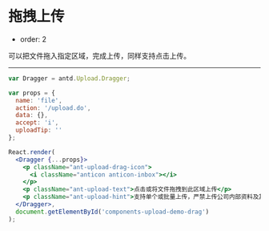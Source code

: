 # 拖拽上传

- order: 2

可以把文件拖入指定区域，完成上传，同样支持点击上传。

---

````jsx
var Dragger = antd.Upload.Dragger;

var props = {
  name: 'file',
  action: '/upload.do',
  data: {},
  accept: 'i',
  uploadTip: ''
};

React.render(
  <Dragger {...props}>
    <p className="ant-upload-drag-icon">
      <i className="anticon anticon-inbox"></i>
    </p>
    <p className="ant-upload-text">点击或将文件拖拽到此区域上传</p>
    <p className="ant-upload-hint">支持单个或批量上传，严禁上传公司内部资料及其他违禁文件</p>
  </Dragger>,
  document.getElementById('components-upload-demo-drag')
);
````

<style>
#components-upload-demo-drag {
  height: 300px;
}
</style>
